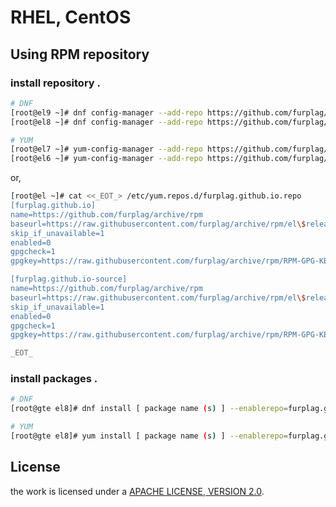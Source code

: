 # RHEL, CentOS

## Using RPM repository

### install repository .
```add.repo.sh
# DNF
[root@el9 ~]# dnf config-manager --add-repo https://github.com/furplag/archive/raw/rpm/furplag.github.io.el9.repo
[root@el8 ~]# dnf config-manager --add-repo https://github.com/furplag/archive/raw/rpm/furplag.github.io.el8.repo

# YUM
[root@el7 ~]# yum-config-manager --add-repo https://github.com/furplag/archive/raw/rpm/furplag.github.io.el7.repo
[root@el6 ~]# yum-config-manager --add-repo https://github.com/furplag/archive/raw/rpm/furplag.github.io.el6.repo
```

or, 

```create.repo.sh
[root@el ~]# cat <<_EOT_> /etc/yum.repos.d/furplag.github.io.repo
[furplag.github.io]
name=https://github.com/furplag/archive/rpm
baseurl=https://raw.githubusercontent.com/furplag/archive/rpm/el\$releasever/RPMS
skip_if_unavailable=1
enabled=0
gpgcheck=1
gpgkey=https://raw.githubusercontent.com/furplag/archive/rpm/RPM-GPG-KEY-furplag.github.io

[furplag.github.io-source]
name=https://github.com/furplag/archive/rpm
baseurl=https://raw.githubusercontent.com/furplag/archive/rpm/el\$releasever/SRPMS
skip_if_unavailable=1
enabled=0
gpgcheck=1
gpgkey=https://raw.githubusercontent.com/furplag/archive/rpm/RPM-GPG-KEY-furplag.github.io

_EOT_
```

### install packages .
```using.repo.sh
# DNF
[root@gte el8]# dnf install [ package name (s) ] --enablerepo=furplag.github.io

# YUM
[root@gte el8]# yum install [ package name (s) ] --enablerepo=furplag.github.io
```

## License
the work is licensed under a [APACHE LICENSE, VERSION 2.0](./LICENSE).

